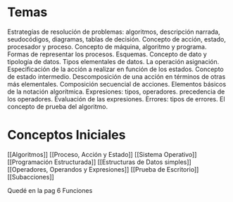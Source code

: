 # Temas 
Estrategías de resolución de problemas: algoritmos, descripción narrada, seudocódigos, diagramas, tablas de decisión. Concepto de acción, estado, procesador y proceso. Concepto de máquina, algoritmo y programa. Formas de representar los procesos. Esquemas. Concepto de dato y tipología de datos. Tipos elementales de datos. La operación asignación. Especificación de la acción a realizar en función de los estados. Concepto de estado intermedio. Descomposición de una acción en términos de otras más elementales. Composición secuencial de acciones. Elementos básicos de la notación algorítmica. Expresiones: tipos, operadores. precedencia de los operadores. Evaluación de las expresiones. Errores: tipos de errores. El concepto de prueba del algoritmo.



# Conceptos Iniciales

[[Algoritmos]]
[[Proceso, Acción y Estado]]
[[Sistema Operativo]]
[[Programación Estructurada]]
[[Estructuras de Datos simples]]
[[Operadores, Operandos y Expresiones]]
[[Prueba de Escritorio]]
[[Subacciones]]

Quedé en la pag 6 Funciones